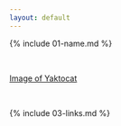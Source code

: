 ```yaml
---
layout: default
---
```


{% include 01-name.md %}

<br>

[Image of Yaktocat](https://octodex.github.com/images/yaktocat.png)

<br>

{% include 03-links.md %}

